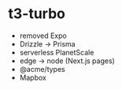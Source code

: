 # t3-turbo

- removed Expo
- Drizzle -> Prisma
- serverless PlanetScale
- edge -> node (Next.js pages)
- @acme/types
- Mapbox
